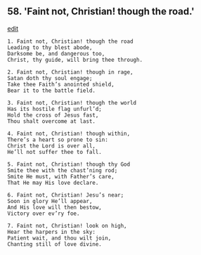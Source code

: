
## 58.  'Faint not, Christian! though the road.'
[edit](https://docs.google.com/document/d/18MuNoemLmA9ifXENFerzOsSQ-lCKBbRn/edit?mode=html)



    1. Faint not, Christian! though the road 
    Leading to thy blest abode,
    Darksome be, and dangerous too,
    Christ, thy guide, will bring thee through.

    2. Faint not, Christian! though in rage, 
    Satan doth thy soul engage;
    Take thee Faith’s anointed shield,
    Bear it to the battle field.

    3. Faint not, Christian! though the world 
    Has its hostile flag unfurl’d;
    Hold the cross of Jesus fast,
    Thou shalt overcome at last.

    4. Faint not, Christian! though within, 
    There’s a heart so prone to sin:
    Christ the Lord is over all,
    He’ll not suffer thee to fall.

    5. Faint not, Christian! though thy God 
    Smite thee with the chast’ning rod;
    Smite He must, with Father’s care,
    That He may His love declare.

    6. Faint not, Christian! Jesu’s near;
    Soon in glory He’ll appear,
    And His love will then bestow,
    Victory over ev’ry foe.

    7. Faint not, Christian! look on high,
    Hear the harpers in the sky:
    Patient wait, and thou wilt join, 
    Chanting still of love divine.
